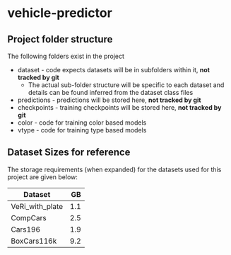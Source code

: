 # vehicle-predictor

## Project folder structure
The following folders exist in the project
- dataset - code expects datasets will be in subfolders within it, **not tracked by git**
  - The actual sub-folder structure will be specific to each dataset and details can be found inferred from the dataset class files
- predictions - predictions will be stored here, **not tracked by git**
- checkpoints - training checkpoints will be stored here, **not tracked by git**
- color - code for training color based models
- vtype - code for training type based models

## Dataset Sizes for reference
The storage requirements (when expanded) for the datasets used for this project are given below:

| Dataset         |  GB |
|-----------------|----:|
| VeRi_with_plate | 1.1 |
| CompCars        | 2.5 |
| Cars196         | 1.9 |
| BoxCars116k     | 9.2 |
